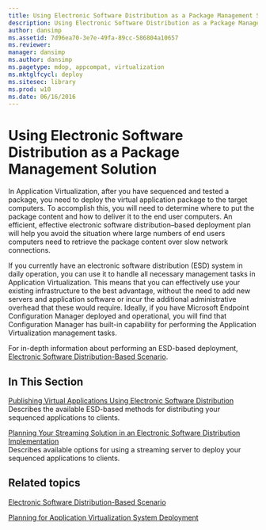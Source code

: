 ```yaml
---
title: Using Electronic Software Distribution as a Package Management Solution
description: Using Electronic Software Distribution as a Package Management Solution
author: dansimp
ms.assetid: 7d96ea70-3e7e-49fa-89cc-586804a10657
ms.reviewer: 
manager: dansimp
ms.author: dansimp
ms.pagetype: mdop, appcompat, virtualization
ms.mktglfcycl: deploy
ms.sitesec: library
ms.prod: w10
ms.date: 06/16/2016
---
```



# Using Electronic Software Distribution as a Package Management Solution


In Application Virtualization, after you have sequenced and tested a package, you need to deploy the virtual application package to the target computers. To accomplish this, you will need to determine where to put the package content and how to deliver it to the end user computers. An efficient, effective electronic software distribution–based deployment plan will help you avoid the situation where large numbers of end users computers need to retrieve the package content over slow network connections.

If you currently have an electronic software distribution (ESD) system in daily operation, you can use it to handle all necessary management tasks in Application Virtualization. This means that you can effectively use your existing infrastructure to the best advantage, without the need to add new servers and application software or incur the additional administrative overhead that these would require. Ideally, if you have Microsoft Endpoint Configuration Manager deployed and operational, you will find that Configuration Manager has built-in capability for performing the Application Virtualization management tasks.

For in-depth information about performing an ESD-based deployment, [Electronic Software Distribution-Based Scenario](electronic-software-distribution-based-scenario.md).

## In This Section


<a href="" id="publishing-virtual-applications-using-electronic-software-distribution"></a>[Publishing Virtual Applications Using Electronic Software Distribution](publishing-virtual-applications-using-electronic-software-distribution.md)  
Describes the available ESD-based methods for distributing your sequenced applications to clients.

<a href="" id="planning-your-streaming-solution-in-an-electronic-software-distribution-implementation"></a>[Planning Your Streaming Solution in an Electronic Software Distribution Implementation](planning-your-streaming-solution-in-an-electronic-software-distribution-implementation.md)  
Describes available options for using a streaming server to deploy your sequenced applications to clients.

## Related topics


[Electronic Software Distribution-Based Scenario](electronic-software-distribution-based-scenario.md)

[Planning for Application Virtualization System Deployment](planning-for-application-virtualization-system-deployment.md)

 

 






